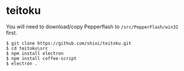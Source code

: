 # teitoku

You will need to download/copy Pepperflash to `/src/PepperFlash/win32` first.

```
$ git clone https://github.com/shioi/teitoku.git
$ cd teitoku\src
$ npm install electron
$ npm install coffee-script
$ electron .
```
